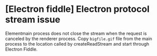 # [Electron fiddle] Electron protocol stream issue

Elementmain process does not close the stream when the request is canceled by the renderer process. Copy `bigfile.gif` file from the main process to the location called by createReadStream and start through Electron Fiddle.